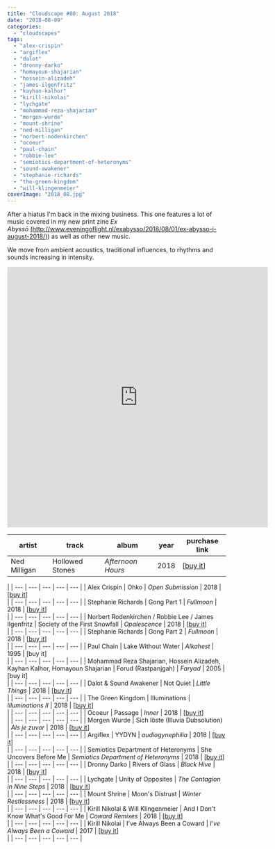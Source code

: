 ```yaml
---
title: "Cloudscape #80: August 2018"
date: "2018-08-09"
categories: 
  - "cloudscapes"
tags: 
  - "alex-crispin"
  - "argiflex"
  - "dalot"
  - "dronny-darko"
  - "homayoun-shajarian"
  - "hossein-alizadeh"
  - "james-ilgenfritz"
  - "kayhan-kalhor"
  - "kirill-nikolai"
  - "lychgate"
  - "mohammad-reza-shajarian"
  - "morgen-wurde"
  - "mount-shrine"
  - "ned-milligan"
  - "norbert-nodenkirchen"
  - "ocoeur"
  - "paul-chain"
  - "robbie-lee"
  - "semiotics-department-of-heteronyms"
  - "sound-awakener"
  - "stephanie-richards"
  - "the-green-kingdom"
  - "will-klingenmeier"
coverImage: "2018_08.jpg"
---
```


After a hiatus I'm back in the mixing business. This one features a lot of music covered in my new print zine _Ex Abyssō_ [(http://www.eveningoflight.nl/exabysso/2018/08/01/ex-abysso-i-august-2018/)](http://%28http//www.eveningoflight.nl/exabysso/2018/08/01/ex-abysso-i-august-2018/)) as well as other new music.

We move from ambient acoustics, traditional influences, to rhythms and sounds increasing in intensity.

<iframe src="https://www.mixcloud.com/widget/iframe/?feed=%2Feveningoflight%2Fcloudscape-80-august-2018%2F" width="600" height="600" frameborder="0"></iframe>

| **artist** | **track** | **album** | **year** | **purchase link** |
| --- | --- | --- | --- | --- |
| Ned Milligan | Hollowed Stones | _Afternoon Hours_ | 2018 | \[[buy it](https://nedmilligan.bandcamp.com/album/afternoon-hours)\]  
 |
| --- | --- | --- | --- | --- |
| Alex Crispin | Ohko | _Open Submission_ | 2018 | \[[buy it](https://ctatsu.bandcamp.com/album/open-submission)\]  
 |
| --- | --- | --- | --- | --- |
| Stephanie Richards | Gong Part 1 | _Fullmoon_ | 2018 | \[[buy it](https://stephrichards.bandcamp.com/album/fullmoon)\]  
 |
| --- | --- | --- | --- | --- |
| Norbert Rodenkirchen / Robbie Lee / James Ilgenfritz | Society of the First Snowfall | _Opalescence_ | 2018 | \[[buy it](https://norbertrodenkirchenrobbieleejamesilgenfritz.bandcamp.com/album/opalescence)\]  
 |
| --- | --- | --- | --- | --- |
| Stephanie Richards | Gong Part 2 | _Fullmoon_ | 2018 | \[[buy it](https://stephrichards.bandcamp.com/album/fullmoon)\]  
 |
| --- | --- | --- | --- | --- |
| Paul Chain | Lake Without Water | _Alkahest_ | 1995 | \[buy it\]  
 |
| --- | --- | --- | --- | --- |
| Mohammad Reza Shajarian, Hossein Alizadeh,  
Kayhan Kalhor, Homayoun Shajarian | Forud (Rastpanjgah) | _Faryad_ | 2005 | \[buy it\]  
 |
| --- | --- | --- | --- | --- |
| Dalot & Sound Awakener | Not Quiet | _Little Things_ | 2018 | \[[buy it](https://dalot.bandcamp.com/album/dalot-sound-awakener-little-things)\]  
 |
| --- | --- | --- | --- | --- |
| The Green Kingdom | Illuminations | _Illuminations II_ | 2018 | \[[buy it](https://dronarivm.bandcamp.com/album/illuminations-ii-the-new-year-2018-charity-compilation)\]  
 |
| --- | --- | --- | --- | --- |
| Ocoeur | Passage | _Inner_ | 2018 | \[[buy it](https://n5md.bandcamp.com/album/inner)\]  
 |
| --- | --- | --- | --- | --- |
| Morgen Wurde | Sich löste (Illuvia Dubsolution) | _Als je zuvor_ | 2018 | \[[buy it](https://ewigmorgig.bandcamp.com/album/als-je-zuvor)\]  
 |
| --- | --- | --- | --- | --- |
| Argiflex | YYDYN | _audiogynephilia_ | 2018 | \[[buy it](https://audiogynephilia.bandcamp.com/album/audiogynephilia)\]  
 |
| --- | --- | --- | --- | --- |
| Semiotics Department of Heteronyms | She Uncovers Before Me | _Semiotics Department of Heteronyms_ | 2018 | \[[buy it](https://avantrecords.bandcamp.com/album/semiotics-department-of-heteronyms)\]  
 |
| --- | --- | --- | --- | --- |
| Dronny Darko | Rivers of Glass | _Black Hive_ | 2018 | \[[buy it](https://cryochamber.bandcamp.com/album/black-hive)\]  
 |
| --- | --- | --- | --- | --- |
| Lychgate | Unity of Opposites | _The Contagion in Nine Steps_ | 2018 | \[[buy it](https://blood-music.bandcamp.com/album/the-contagion-in-nine-steps)\]  
 |
| --- | --- | --- | --- | --- |
| Mount Shrine | Moon's Distrust | _Winter Restlessness_ | 2018 | \[[buy it](https://cryochamber.bandcamp.com/album/winter-restlessness)\]  
 |
| --- | --- | --- | --- | --- |
| Kirill Nikolai & Will Klingenmeier | And I Don't Know What's Good For Me | _Coward Remixes_ | 2018 | \[[buy it](https://kirillnikolai.bandcamp.com/album/coward-remixes)\]  
 |
| --- | --- | --- | --- | --- |
| Kirill Nikolai | I've Always Been a Coward | _I've Always Been a Coward_ | 2017 | \[[buy it](https://kirillnikolai.bandcamp.com/album/ive-always-been-a-coward)\]  
 |
| --- | --- | --- | --- | --- |
